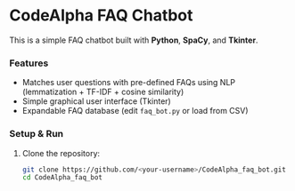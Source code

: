 # CodeAlpha FAQ Chatbot

This is a simple FAQ chatbot built with **Python**, **SpaCy**, and **Tkinter**.

### Features
- Matches user questions with pre-defined FAQs using NLP (lemmatization + TF-IDF + cosine similarity)
- Simple graphical user interface (Tkinter)
- Expandable FAQ database (edit `faq_bot.py` or load from CSV)

### Setup & Run

1. Clone the repository:
   ```bash
   git clone https://github.com/<your-username>/CodeAlpha_faq_bot.git
   cd CodeAlpha_faq_bot
